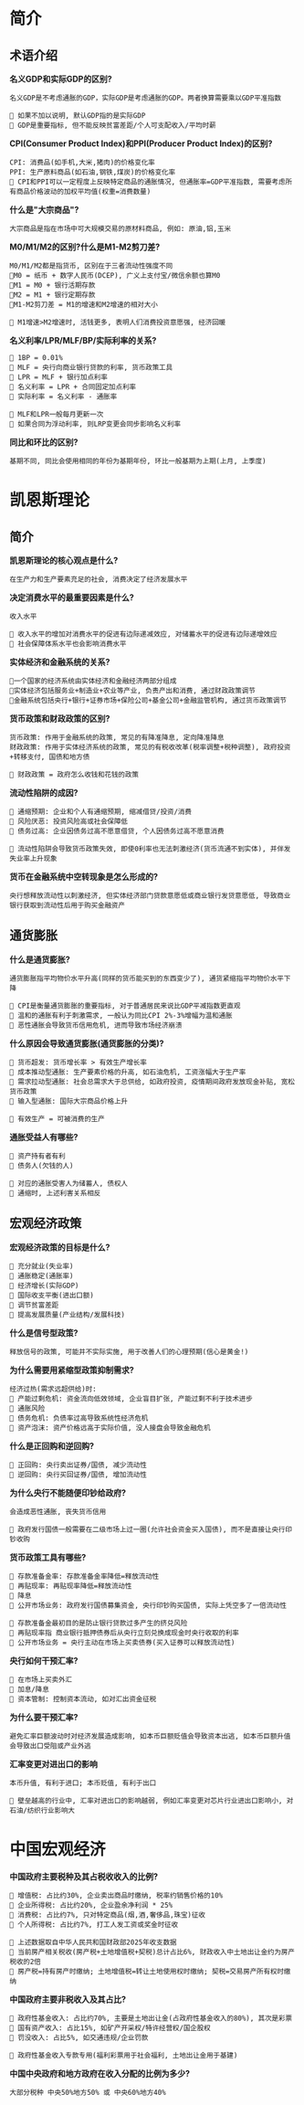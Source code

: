 # 简介
## 术语介绍
**名义GDP和实际GDP的区别?**
```
名义GDP是不考虑通胀的GDP，实际GDP是考虑通胀的GDP。两者换算需要乘以GDP平准指数

🌙 如果不加以说明, 默认GDP指的是实际GDP
🌙 GDP是重要指标, 但不能反映贫富差距/个人可支配收入/平均时薪
```


**CPI(Consumer Product Index)和PPI(Producer Product Index)的区别?**
```
CPI: 消费品(如手机,大米,猪肉)的价格变化率
PPI: 生产原料商品(如石油,钢铁,煤炭)的价格变化率
🌙 CPI和PPI可以一定程度上反映特定商品的通胀情况, 但通胀率=GDP平准指数, 需要考虑所有商品价格波动的加权平均值(权重=消费数量)
```

**什么是"大宗商品"?**
```
大宗商品是指在市场中可大规模交易的原材料商品, 例如: 原油,铝,玉米
```

**M0/M1/M2的区别?什么是M1-M2剪刀差?**
```
M0/M1/M2都是指货币, 区别在于三者流动性强度不同
🌟M0 = 纸币 + 数字人民币(DCEP), 广义上支付宝/微信余额也算M0
🌟M1 = M0 + 银行活期存款
🌟M2 = M1 + 银行定期存款
🌟M1-M2剪刀差 = M1的增速和M2增速的相对大小

🌙 M1增速>M2增速时, 活钱更多, 表明人们消费投资意愿强, 经济回暖
```

**名义利率/LPR/MLF/BP/实际利率的关系?**
```
🌟 1BP = 0.01%
🌟 MLF = 央行向商业银行贷款的利率, 货币政策工具
🌟 LPR = MLF + 银行加点利率
🌟 名义利率 = LPR + 合同固定加点利率
🌟 实际利率 = 名义利率 - 通胀率

🌙 MLF和LPR一般每月更新一次
🌙 如果合同为浮动利率, 则LRP变更会同步影响名义利率
```

**同比和环比的区别?**
```
基期不同, 同比会使用相同的年份为基期年份, 环比一般基期为上期(上月, 上季度)
```

# 凯恩斯理论
## 简介
**凯恩斯理论的核心观点是什么?**
```
在生产力和生产要素充足的社会, 消费决定了经济发展水平
```

**决定消费水平的最重要因素是什么?**
```
收入水平

🌙 收入水平的增加对消费水平的促进有边际递减效应, 对储蓄水平的促进有边际递增效应
🌙 社会保障体系水平也会影响消费水平
```

**实体经济和金融系统的关系?**
```
🌟一个国家的经济系统由实体经济和金融经济两部分组成
🌟实体经济包括服务业+制造业+农业等产业, 负责产出和消费, 通过财政政策调节
🌟金融系统包括央行+银行+证券市场+保险公司+基金公司+金融监管机构, 通过货币政策调节
```

**货币政策和财政政策的区别?**
```
货币政策: 作用于金融系统的政策, 常见的有降准降息, 定向降准降息
财政政策: 作用于实体经济系统的政策, 常见的有税收改革(税率调整+税种调整), 政府投资+转移支付, 国债和地方债

🌙 财政政策 = 政府怎么收钱和花钱的政策
```

**流动性陷阱的成因?**
```
🌟 通缩预期: 企业和个人有通缩预期, 缩减借贷/投资/消费
🌟 风险厌恶: 投资风险高或社会保障低
🌟 债务过高: 企业因债务过高不愿意借贷, 个人因债务过高不愿意消费

🌙 流动性陷阱会导致货币政策失效, 即使0利率也无法刺激经济(货币流通不到实体), 并伴发失业率上升现象
```

**货币在金融系统中空转现象是怎么形成的?**
```
央行想释放流动性以刺激经济, 但实体经济部门贷款意愿低或商业银行发贷意愿低, 导致商业银行获取到流动性后用于购买金融资产
```

## 通货膨胀
**什么是通货膨胀?**
```
通货膨胀指平均物价水平升高(同样的货币能买到的东西变少了), 通货紧缩指平均物价水平下降

🌙 CPI是衡量通货膨胀的重要指标, 对于普通居民来说比GDP平减指数更直观
🌙 温和的通胀有利于刺激需求, 一般认为同比CPI 2%-3%增幅为温和通胀
🌙 恶性通胀会导致货币信用危机, 进而导致市场经济崩溃
```

**什么原因会导致通货膨胀(通货膨胀的分类)?**
```
🌟 货币超发: 货币增长率 > 有效生产增长率
🌟 成本推动型通胀: 生产要素价格的升高, 如石油危机, 工资涨幅大于生产率
🌟 需求拉动型通胀: 社会总需求大于总供给, 如政府投资, 疫情期间政府发放现金补贴, 宽松货币政策
🌟 输入型通胀: 国际大宗商品价格上升

🌙 有效生产 = 可被消费的生产
```

**通胀受益人有哪些?**
```
🌟 资产持有者有利
🌟 债务人(欠钱的人)

🌙 对应的通胀受害人为储蓄人, 债权人
🌙 通缩时, 上述利害关系相反
```

## 宏观经济政策
**宏观经济政策的目标是什么?**
```
🌟 充分就业(失业率) 
🌟 通胀稳定(通胀率) 
🌟 经济增长(实际GDP) 
🌟 国际收支平衡(进出口额)
🌟 调节贫富差距
🌟 提高发展质量(产业结构/发展科技)
```

**什么是信号型政策?**
```
释放信号的政策, 可能并不实际实施, 用于改善人们的心理预期(信心是黄金!)
```

**为什么需要用紧缩型政策抑制需求?**
```
经济过热(需求远超供给)时:
🌟 产能过剩危机: 资金流向低效领域, 企业盲目扩张, 产能过剩不利于技术进步
🌟 通胀风险
🌟 债务危机: 负债率过高导致系统性经济危机
🌟 资产泡沫: 资产价格远高于实际价值, 没人接盘会导致金融危机
```

**什么是正回购和逆回购?**
```
🌟 正回购: 央行卖出证券/国债, 减少流动性
🌟 逆回购: 央行买回证券/国债, 增加流动性
```

**为什么央行不能随便印钞给政府?**
```
会造成恶性通胀, 丧失货币信用

🌙 政府发行国债一般需要在二级市场上过一圈(允许社会资金买入国债), 而不是直接让央行印钞收购
```

**货币政策工具有哪些?**
```
🌟 存款准备金率: 存款准备金率降低=释放流动性
🌟 再贴现率: 再贴现率降低=释放流动性
🌟 降息
🌟 公开市场业务: 政府发行国债募集资金, 央行印钞购买国债, 实际上凭空多了一倍流动性

🌙 存款准备金最初目的是防止银行贷款过多产生的挤兑风险
🌙 再贴现率指 商业银行抵押债券后从央行立刻兑换成现金时央行收取的利率
🌙 公开市场业务 = 央行主动在市场上买卖债券(买入证券可以释放流动性)
```

**央行如何干预汇率?**
```
🌟 在市场上买卖外汇
🌟 加息/降息
🌟 资本管制: 控制资本流动, 如对汇出资金征税
```

**为什么要干预汇率?**
```
避免汇率巨额波动时对经济发展造成影响, 如本币巨额贬值会导致资本出逃, 如本币巨额升值会导致出口受阻或产业外逃
```

**汇率变更对进出口的影响**
```
本币升值, 有利于进口; 本币贬值, 有利于出口

🌙 壁垒越高的行业中, 汇率对进出口的影响越弱, 例如汇率变更对芯片行业进出口影响小, 对石油/纺织行业影响大
```

# 中国宏观经济
**中国政府主要税种及其占税收收入的比例?**
```
🌟 增值税: 占比约30%, 企业卖出商品时缴纳, 税率约销售价格的10%
🌟 企业所得税: 占比约20%, 企业盈余净利润 * 25%
🌟 消费税: 占比约7%, 只对特定商品(烟,酒,奢侈品,珠宝)征收
🌟 个人所得税: 占比约7%, 打工人发工资或奖金时征收

🌙 上述数据取自中华人民共和国财政部2025年收支数据
🌙 当前房产相关税收(房产税+土地增值税+契税)总计占比6%, 财政收入中土地出让金约为房产税收的2倍
🌙 房产税=持有房产时缴纳; 土地增值税=转让土地使用权时缴纳; 契税=交易房产所有权时缴纳
```

**中国政府主要非税收入及其占比?**
```
🌟 政府性基金收入: 占比约70%, 主要是土地出让金(占政府性基金收入的80%), 其次是彩票
🌟 国有资产收入: 占比15%, 如矿产开采权/特许经营权/国企股权
🌟 罚没收入: 占比5%, 如交通违规/企业罚款

🌙 政府性基金收入专款专用(福利彩票用于社会福利, 土地出让金用于基建)
```

**中国中央政府和地方政府在收入分配的比例为多少?**
```
大部分税种 中央50%地方50% 或 中央60%地方40%
```



